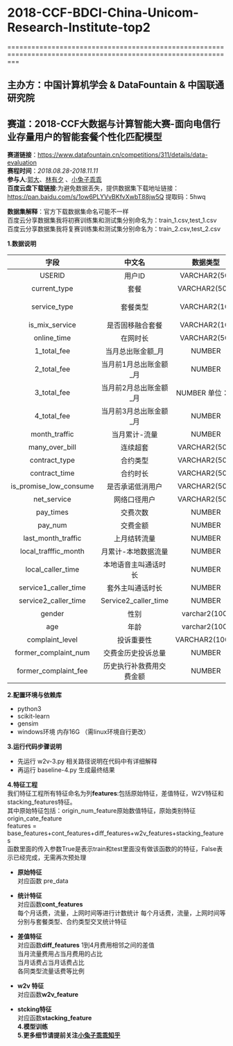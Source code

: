 # 2018-CCF-BDCI-China-Unicom-Research-Institute-top2
===============================================================================================================
## 主办方：中国计算机学会 & DataFountain & 中国联通研究院
## 赛道：2018-CCF大数据与计算智能大赛-面向电信行业存量用户的智能套餐个性化匹配模型

**赛道链接**：https://www.datafountain.cn/competitions/311/details/data-evaluation       
**赛程时间**：*2018.08.28-2018.11.11*  
**参与人**:[郭大](https://github.com/guoday)、[林有夕](https://github.com/infturing) 、[小兔子乖乖](https://github.com/PandasCute)      
**百度云盘下载链接**:为避免数据丢失，提供数据集下载地址链接：https://pan.baidu.com/s/1ow6PLYVvBKfvXwbT88jw5Q 提取码：5hwq     

**数据集解释**：官方下载数据集命名可能不一样    
百度云分享数据集我将初赛训练集和测试集分别命名为：train_1.csv,test_1.csv   
百度云分享数据集我将复赛训练集和测试集分别命名为：train_2.csv,test_2.csv 

**1.数据说明**  


| 字段     | 中文名| 数据类型|  说明 |
|:-------:|:-------:|:-------:|:-------:|
|USERID|	用户ID|	VARCHAR2(50)|	用户编码，标识用户的唯一字段|
|current_type|	套餐	|VARCHAR2(500)	|/|
|service_type	|套餐类型	|VARCHAR2(10)	|0：23G融合，1：2I2C，2：2G，3：3G，4：4G|
|is_mix_service	|是否固移融合套餐|	VARCHAR2(10)|	1.是 0.否|
|online_time	|在网时长|	VARCHAR2(50)	|/|
|1_total_fee|	当月总出账金额_月	|NUMBER|	单位：元|
|2_total_fee	|当月前1月总出账金额_月|	NUMBER	|单位：元|
|3_total_fee|	当月前2月总出账金额_月|	NUMBER	单位：元|
|4_total_fee	|当月前3月总出账金额_月	|NUMBER|	单位：元|
|month_traffic	|当月累计-流量	|NUMBER|	单位：MB|
|many_over_bill|	连续超套	|VARCHAR2(500)|	1-是，0-否|
|contract_type|	合约类型|	VARCHAR2(500)	|ZBG_DIM.DIM_CBSS_ACTIVITY_TYPE|
|contract_time|	合约时长|	VARCHAR2(500)|	/|
|is_promise_low_consume	|是否承诺低消用户|	VARCHAR2(500)	|1.是 0.否|
|net_service	|网络口径用户|	VARCHAR2(500)	|20AAAAAA-2G|
|pay_times	|交费次数	|NUMBER	|单位：次|
|pay_num	|交费金额	|NUMBER	|单位：元|
|last_month_traffic	|上月结转流量|	NUMBER|	单位：MB|
|local_trafffic_month|	月累计-本地数据流量	|NUMBER	|单位：MB|
|local_caller_time|	本地语音主叫通话时长|	NUMBER|	单位：分钟|
|service1_caller_time	|套外主叫通话时长|	NUMBER	|单位：分钟|
|service2_caller_time	|Service2_caller_time|	NUMBER	|单位：分钟|
|gender|	性别	|varchar2(100)	|01.男 02女|
|age|	年龄|	varchar2(100)|	/|
|complaint_level	|投诉重要性|	VARCHAR2(1000)	|1：普通，2：重要，3：重大|
|former_complaint_num|交费金历史投诉总量|	NUMBER	|单位：次|
|former_complaint_fee|	历史执行补救费用交费金额	|NUMBER	|单位：分|
        
 **2.配置环境与依赖库**  
  - python3
  - scikit-learn
  - gensim
  - windows环境 内存16G （需linux环境自行更改）      

 **3.运行代码步骤说明**    
 - 先运行 w2v-3.py 相关路径说明在代码中有详细解释 
 - 再运行 baseline-4.py 生成最终结果     
 
**4.特征工程**      
        我们特征工程所有特征命名为列**features**:包括原始特征，差值特征，W2V特征和stacking_features特征。         
        其中原始特征包括：origin_num_feature原始数值特征，原始类别特征origin_cate_feature      
        features = base_features+cont_features+diff_features+w2v_features+stacking_features    
        函数里面的传入参数True是表示train和test里面没有做该函数的的特征，False表示已经完成，无需再次预处理
 - **原始特征**     
 对应函数 pre_data  
 -  **统计特征**    
 对应函数**cont_features**           
 每个月话费，流量，上网时间等进行计数统计
 每个月话费，流量，上网时间等分别与套餐类型、合约类型交叉统计特征                
 
 - **差值特征**     
   对应函数**diff_features**
   1到4月费用相邻之间的差值         
   当月流量费用占当月费用的占比       
   当月话费占当月话费占比  
   各同类型流量话费等比例  
- **w2v 特征**    
  对应函数**w2v_feature**   
- **stcking特征**         
  对应函数**stacking_feature**      
**4.模型训练**      
**5.更多细节请提前关注[小兔子乖乖知乎](https://zhuanlan.zhihu.com/c_1045985931114438656)**     
